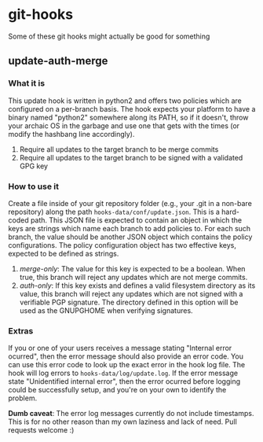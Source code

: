# git-hooks #

Some of these git hooks might actually be good for something

## update-auth-merge ##

### What it is ###

This update hook is written in python2 and offers two policies which are configured on a per-branch basis.
The hook expects your platform to have a binary named "python2" somewhere along its PATH, so if it doesn't,
throw your archaic OS in the garbage and use one that gets with the times (or modify the hashbang line accordingly).

1. Require all updates to the target branch to be merge commits
2. Require all updates to the target branch to be signed with a validated GPG key

### How to use it ###

Create a file inside of your git repository folder (e.g., your .git in a non-bare repository) along the path `hooks-data/conf/update.json`.
This is a hard-coded path. This JSON file is expected to contain an object in which the keys are strings which name each branch to add 
policies to. For each such branch, the value should be another JSON object which contains the policy configurations. 
The policy configuration object has two effective keys, expected to be defined as strings.

1. *merge-only*: The value for this key is expected to be a boolean. When true, this branch will reject any updates which are not merge commits.
2. *auth-only*: If this key exists and defines a valid filesystem directory as its value, this branch will reject any updates which are not signed
   with a verifiable PGP signature. The directory defined in this option will be used as the GNUPGHOME when verifying signatures.

### Extras ###

If you or one of your users receives a message stating "Internal error ocurred", then the error message should also provide
an error code. You can use this error code to look up the exact error in the hook log file. The hook will log errors to
`hooks-data/log/update.log`. If the error message state "Unidentified internal error", then the error ocurred before logging
could be successfully setup, and you're on your own to identify the problem.

**Dumb caveat**: The error log messages currently do not include timestamps. This is for no other reason than my own laziness and lack of need.
Pull requests welcome :)

